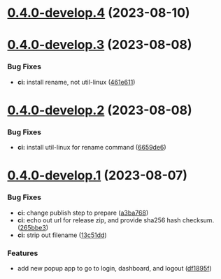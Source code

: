 # [0.4.0-develop.4](https://git.lumeweb.com/LumeWeb/extension/compare/v0.4.0-develop.3...v0.4.0-develop.4) (2023-08-10)

# [0.4.0-develop.3](https://git.lumeweb.com/LumeWeb/extension/compare/v0.4.0-develop.2...v0.4.0-develop.3) (2023-08-08)


### Bug Fixes

* **ci:** install rename, not util-linux ([461e611](https://git.lumeweb.com/LumeWeb/extension/commit/461e6116707df95d994d47eedb80cdee1a0bbe34))

# [0.4.0-develop.2](https://git.lumeweb.com/LumeWeb/extension/compare/v0.4.0-develop.1...v0.4.0-develop.2) (2023-08-08)


### Bug Fixes

* **ci:** install util-linux for rename command ([6659de6](https://git.lumeweb.com/LumeWeb/extension/commit/6659de6550a01a3cf0184bc54c8680a1baf89662))

# [0.4.0-develop.1](https://git.lumeweb.com/LumeWeb/extension/compare/v0.3.0...v0.4.0-develop.1) (2023-08-07)


### Bug Fixes

* **ci:** change publish step to prepare ([a3ba768](https://git.lumeweb.com/LumeWeb/extension/commit/a3ba768885d0102cbd941fce78c089876734be49))
* **ci:** echo out url for release zip, and provide sha256 hash checksum. ([265bbe3](https://git.lumeweb.com/LumeWeb/extension/commit/265bbe3b9171b5711a58a89a70938dd0c709b3ea))
* **ci:** strip out filename ([13c51dd](https://git.lumeweb.com/LumeWeb/extension/commit/13c51dd7d024da830055b7671c371d1292b2c06a))


### Features

* add new popup app to go to login, dashboard, and logout ([df1895f](https://git.lumeweb.com/LumeWeb/extension/commit/df1895f8243b515921210dd6248b4126a96564c6))
